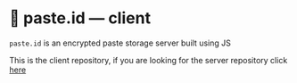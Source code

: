 # 🔐 paste.id — client

`paste.id` is an encrypted paste storage server built using JS

This is the client repository, if you are looking for the server repository click [here](https://github.com/posixpascal/pasteid-server)